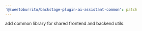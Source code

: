 ```yaml
---
'@sweetoburrito/backstage-plugin-ai-assistant-common': patch
---
```


add common library for shared frontend and backend utils
